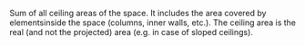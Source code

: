 ﻿Sum of all ceiling areas of the space. It includes the area covered by elementsinside the space (columns, inner walls, etc.). The ceiling area is the real (and not the projected) area (e.g. in case of sloped ceilings).
